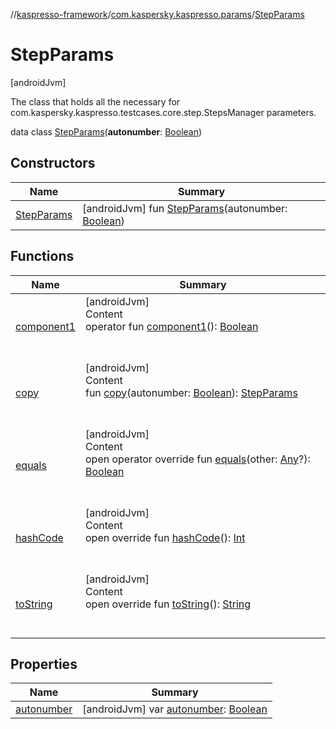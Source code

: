 //[kaspresso-framework](../../index.md)/[com.kaspersky.kaspresso.params](../index.md)/[StepParams](index.md)



# StepParams  
 [androidJvm] 

The class that holds all the necessary for com.kaspersky.kaspresso.testcases.core.step.StepsManager parameters.

data class [StepParams](index.md)(**autonumber**: [Boolean](https://kotlinlang.org/api/latest/jvm/stdlib/kotlin/-boolean/index.html))   


## Constructors  
  
|  Name|  Summary| 
|---|---|
| [StepParams](-step-params.md)|  [androidJvm] fun [StepParams](-step-params.md)(autonumber: [Boolean](https://kotlinlang.org/api/latest/jvm/stdlib/kotlin/-boolean/index.html))   <br>


## Functions  
  
|  Name|  Summary| 
|---|---|
| [component1](component1.md)| [androidJvm]  <br>Content  <br>operator fun [component1](component1.md)(): [Boolean](https://kotlinlang.org/api/latest/jvm/stdlib/kotlin/-boolean/index.html)  <br><br><br>
| [copy](copy.md)| [androidJvm]  <br>Content  <br>fun [copy](copy.md)(autonumber: [Boolean](https://kotlinlang.org/api/latest/jvm/stdlib/kotlin/-boolean/index.html)): [StepParams](index.md)  <br><br><br>
| [equals](https://kotlinlang.org/api/latest/jvm/stdlib/kotlin/-any/equals.html)| [androidJvm]  <br>Content  <br>open operator override fun [equals](https://kotlinlang.org/api/latest/jvm/stdlib/kotlin/-any/equals.html)(other: [Any](https://kotlinlang.org/api/latest/jvm/stdlib/kotlin/-any/index.html)?): [Boolean](https://kotlinlang.org/api/latest/jvm/stdlib/kotlin/-boolean/index.html)  <br><br><br>
| [hashCode](https://kotlinlang.org/api/latest/jvm/stdlib/kotlin/-any/hash-code.html)| [androidJvm]  <br>Content  <br>open override fun [hashCode](https://kotlinlang.org/api/latest/jvm/stdlib/kotlin/-any/hash-code.html)(): [Int](https://kotlinlang.org/api/latest/jvm/stdlib/kotlin/-int/index.html)  <br><br><br>
| [toString](https://kotlinlang.org/api/latest/jvm/stdlib/kotlin/-any/to-string.html)| [androidJvm]  <br>Content  <br>open override fun [toString](https://kotlinlang.org/api/latest/jvm/stdlib/kotlin/-any/to-string.html)(): [String](https://kotlinlang.org/api/latest/jvm/stdlib/kotlin/-string/index.html)  <br><br><br>


## Properties  
  
|  Name|  Summary| 
|---|---|
| [autonumber](index.md#com.kaspersky.kaspresso.params/StepParams/autonumber/#/PointingToDeclaration/)|  [androidJvm] var [autonumber](index.md#com.kaspersky.kaspresso.params/StepParams/autonumber/#/PointingToDeclaration/): [Boolean](https://kotlinlang.org/api/latest/jvm/stdlib/kotlin/-boolean/index.html)   <br>

